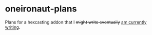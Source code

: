 # oneironaut-plans
Plans for a hexcasting addon that I ~~might write eventually~~ [am currently writing](https://github.com/beholderface/oneironaut).
